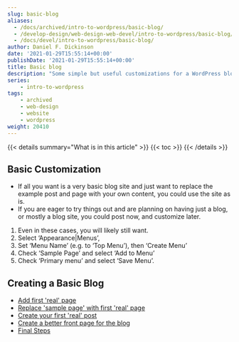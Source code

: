 ```yaml
---
slug: basic-blog
aliases:
  - /docs/archived/intro-to-wordpress/basic-blog/
  - /develop-design/web-design-web-devel/intro-to-wordpress/basic-blog/
  - /docs/devel/intro-to-wordpress/basic-blog/
author: Daniel F. Dickinson
date: '2021-01-29T15:55:14+00:00'
publishDate: '2021-01-29T15:55:14+00:00'
title: Basic blog
description: "Some simple but useful customizations for a WordPress blog"
series:
    - intro-to-wordpress
tags:
    - archived
    - web-design
    - website
    - wordpress
weight: 20410
---
```


{{< details summary="What is in this article" >}}
{{< toc >}}
{{< /details >}}

## Basic Customization

* If all you want is a very basic blog site and just want to replace the example post and page with your own content, you could use the site as is.
* If you are eager to try things out and are planning on having just a blog, or mostly a blog site, you could post now, and customize later.

1. Even in these cases, you will likely still want.
2. Select ‘Appearance|Menus’,
3. Set ‘Menu Name’ (e.g. to ‘Top Menu’), then ‘Create Menu’
4. Check ‘Sample Page’ and select ‘Add to Menu’
5. Check ‘Primary menu’ and select ‘Save Menu’.

## Creating a Basic Blog

* [Add first 'real' page](first-real-page.md)
* [Replace 'sample page' with first 'real' page](replace-sample-page.md)
* [Create your first 'real' post](first-real-post.md)
* [Create a better front page for the blog](a-better-blog-front-page.md)
* [Final Steps](final-steps.md)
